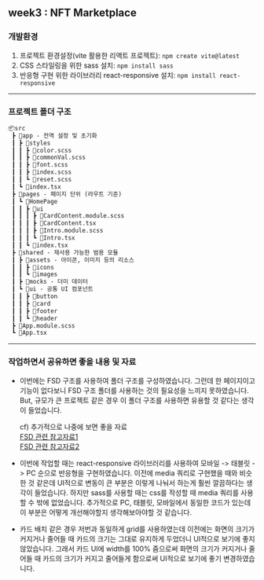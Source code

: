 ## week3 : NFT Marketplace

### 개발환경

1. 프로젝트 환경설정(vite 활용한 리액트 프로젝트): `npm create vite@latest`
2. CSS 스타일링을 위한 sass 설치: `npm install sass`
3. 반응형 구현 위한 라이브러리 react-responsive 설치: `npm install react-responsive`

---

### 프로젝트 폴더 구조

```xml
📦src
 ┣ 📂app - 전역 설정 및 초기화
 ┃ ┣ 📂styles
 ┃ ┃ ┣ 📜color.scss
 ┃ ┃ ┣ 📜commonVal.scss
 ┃ ┃ ┣ 📜font.scss
 ┃ ┃ ┣ 📜index.scss
 ┃ ┃ ┗ 📜reset.scss
 ┃ ┗ 📜index.tsx
 ┣ 📂pages - 페이지 단위 (라우트 기준)
 ┃ ┗ 📂HomePage
 ┃ ┃ ┣ 📂ui
 ┃ ┃ ┃ ┣ 📜CardContent.module.scss
 ┃ ┃ ┃ ┣ 📜CardContent.tsx
 ┃ ┃ ┃ ┣ 📜Intro.module.scss
 ┃ ┃ ┃ ┗ 📜Intro.tsx
 ┃ ┃ ┗ 📜index.tsx
 ┣ 📂shared - 재사용 가능한 범용 모듈
 ┃ ┣ 📂assets - 아이콘, 이미지 등의 리소스
 ┃ ┃ ┣ 📂icons
 ┃ ┃ ┗ 📂images
 ┃ ┣ 📂mocks - 더미 데이터
 ┃ ┗ 📂ui - 공통 UI 컴포넌트
 ┃ ┃ ┣ 📂button
 ┃ ┃ ┣ 📂card
 ┃ ┃ ┣ 📂footer
 ┃ ┃ ┗ 📂header
 ┣ 📜App.module.scss
 ┗ 📜App.tsx
```

---

### 작업하면서 공유하면 좋을 내용 및 자료

- 이번에는 FSD 구조를 사용하여 폴더 구조를 구성하였습니다. 그런데 한 페이지이고 기능이 없다보니 FSD 구조 폴더를 사용하는 것의 필요성을 느끼지 못하였습니다. But, 규모가 큰 프로젝트 같은 경우 이 폴더 구조를 사용하면 유용할 것 같다는 생각이 들었습니다.<br/>

    cf) 추가적으로 나중에 보면 좋을 자료<br/>
     [FSD 관련 참고자료1](https://velog.io/@teo/separation-of-concerns-of-frontend)<br/>
     [FSD 관련 참고자료2](https://velog.io/@teo/fsd)

- 이번에 작업할 때는 react-responsive 라이브러리를 사용하여 모바일 -> 태블릿 -> PC 순으로 반응형을 구현하였습니다. 이전에 media 쿼리로 구현했을 때와 비슷한 것 같은데 UI적으로 변동이 큰 부분은 이렇게 나눠서 하는게 훨씬 깔끔하다는 생각이 들었습니다. 하지만 sass를 사용할 때는 css를 작성할 때 media 쿼리를 사용할 수 밖에 없었습니다. 추가적으로 PC, 태블릿, 모바일에서 동일한 코드가 있는데 이 부분은 어떻게 개선해야할지 생각해보아야할 것 같습니다.

- 카드 배치 같은 경우 저번과 동일하게 grid를 사용하였는데 이전에는 화면의 크기가 커지거나 줄어들 때 카드의 크기는 그대로 유지하게 두었더니 UI적으로 보기에 좋지 않았습니다. 그래서 카드 UI에 width를 100% 줌으로써 화면의 크기가 커지거나 줄어들 때 카드의 크기가 커지고 줄어들게 함으로써 UI적으로 보기에 좋기 변경하였습니다.